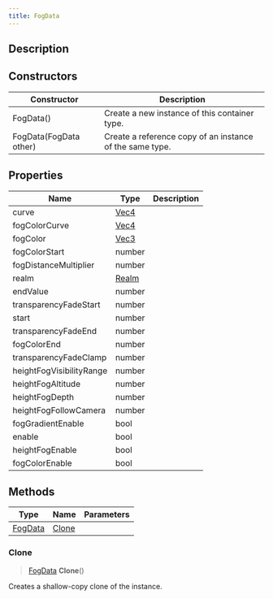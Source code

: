 ```yaml
---
title: FogData
---
```

## Description

## Constructors

| Constructor            | Description                                              |
| ---------------------- | -------------------------------------------------------- |
| FogData()              | Create a new instance of this container type.            |
| FogData(FogData other) | Create a reference copy of an instance of the same type. |

## Properties

| Name                     | Type                               | Description |
| ------------------------ | ---------------------------------- | ----------- |
| curve                    | [Vec4](/vext/ref/shared/class/vec4)  |             |
| fogColorCurve            | [Vec4](/vext/ref/shared/class/vec4)  |             |
| fogColor                 | [Vec3](/vext/ref/shared/class/vec3)  |             |
| fogColorStart            | number                             |             |
| fogDistanceMultiplier    | number                             |             |
| realm                    | [Realm](/vext/ref/fb/realm) |             |
| endValue                 | number                             |             |
| transparencyFadeStart    | number                             |             |
| start                    | number                             |             |
| transparencyFadeEnd      | number                             |             |
| fogColorEnd              | number                             |             |
| transparencyFadeClamp    | number                             |             |
| heightFogVisibilityRange | number                             |             |
| heightFogAltitude        | number                             |             |
| heightFogDepth           | number                             |             |
| heightFogFollowCamera    | number                             |             |
| fogGradientEnable        | bool                               |             |
| enable                   | bool                               |             |
| heightFogEnable          | bool                               |             |
| fogColorEnable           | bool                               |             |

## Methods

| Type                                    | Name            | Parameters |
| --------------------------------------- | --------------- | ---------- |
| [FogData](/vext/ref/cls/clt/fogdata) | [Clone](#clone) |            |

### Clone

> [FogData](/vext/ref/cls/clt/fogdata) **Clone**()

Creates a shallow-copy clone of the instance.
